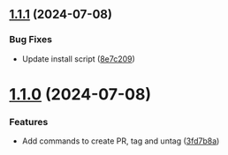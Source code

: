 ## [1.1.1](https://github.com/andrewscwei/mu/compare/v1.1.0...v1.1.1) (2024-07-08)


### Bug Fixes

* Update install script ([8e7c209](https://github.com/andrewscwei/mu/commit/8e7c209ff262de1534b56ebebb2679ce6d156a81))

# [1.1.0](https://github.com/andrewscwei/mu/compare/v1.0.0...v1.1.0) (2024-07-08)


### Features

* Add commands to create PR, tag and untag ([3fd7b8a](https://github.com/andrewscwei/mu/commit/3fd7b8a3f29bef0cb7895fbc36c0e1c6b0df1e49))
